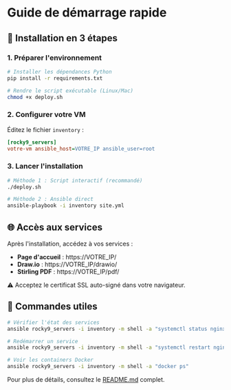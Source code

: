 # Guide de démarrage rapide

## 🚀 Installation en 3 étapes

### 1. Préparer l'environnement
```bash
# Installer les dépendances Python
pip install -r requirements.txt

# Rendre le script exécutable (Linux/Mac)
chmod +x deploy.sh
```

### 2. Configurer votre VM
Éditez le fichier `inventory` :
```ini
[rocky9_servers]
votre-vm ansible_host=VOTRE_IP ansible_user=root
```

### 3. Lancer l'installation
```bash
# Méthode 1 : Script interactif (recommandé)
./deploy.sh

# Méthode 2 : Ansible direct
ansible-playbook -i inventory site.yml
```

## 🌐 Accès aux services

Après l'installation, accédez à vos services :

- **Page d'accueil** : https://VOTRE_IP/
- **Draw.io** : https://VOTRE_IP/drawio/  
- **Stirling PDF** : https://VOTRE_IP/pdf/

⚠️ Acceptez le certificat SSL auto-signé dans votre navigateur.

## 🔧 Commandes utiles

```bash
# Vérifier l'état des services
ansible rocky9_servers -i inventory -m shell -a "systemctl status nginx docker"

# Redémarrer un service
ansible rocky9_servers -i inventory -m shell -a "systemctl restart nginx"

# Voir les containers Docker
ansible rocky9_servers -i inventory -m shell -a "docker ps"
```

Pour plus de détails, consultez le [README.md](README.md) complet.